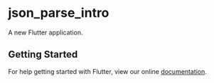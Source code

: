 # json_parse_intro

A new Flutter application.

## Getting Started

For help getting started with Flutter, view our online
[documentation](https://flutter.io/).
